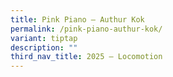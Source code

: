 ```yaml
---
title: Pink Piano – Authur Kok
permalink: /pink-piano-authur-kok/
variant: tiptap
description: ""
third_nav_title: 2025 – Locomotion
---
```

